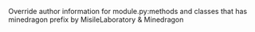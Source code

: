 Override author information for module.py:methods and classes that has minedragon prefix by MisileLaboratory & Minedragon